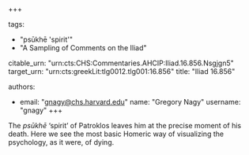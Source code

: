 +++

tags:
- "psūkhē &#39;spirit&#39;"
- "A Sampling of Comments on the Iliad"

citable_urn: "urn:cts:CHS:Commentaries.AHCIP:Iliad.16.856.Nsgjgn5"
target_urn: "urn:cts:greekLit:tlg0012.tlg001:16.856"
title: "Iliad 16.856"

authors:
- email: "gnagy@chs.harvard.edu"
  name: "Gregory Nagy"
  username: "gnagy"
+++

<p>The <em>psūkhē</em> ‘spirit’ of Patroklos leaves him at the precise moment of his death. Here we see the most basic Homeric way of visualizing the psychology, as it were, of dying.  </p>